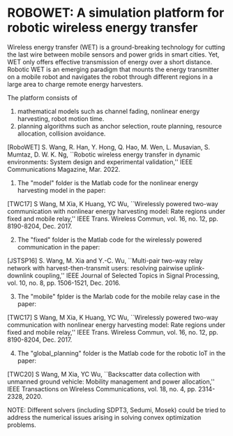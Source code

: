 # ROBOWET: A simulation platform for robotic wireless energy transfer

Wireless energy transfer (WET) is a ground-breaking technology for cutting the last wire between mobile sensors and power grids in smart cities. Yet, WET only offers effective transmission of energy over a short distance. Robotic WET is an emerging paradigm that mounts the energy transmitter on a mobile robot and navigates the robot through different regions in a large area to charge remote energy harvesters.

The platform consists of
1) mathematical models such as channel fading, nonlinear energy harvesting, robot motion time.
2) planning algorithms such as anchor selection, route planning, resource allocation, collision avoidance.

[RoboWET] S. Wang, R. Han, Y. Hong, Q. Hao, M. Wen, L. Musavian, S. Mumtaz, D. W. K. Ng, 
``Robotic wireless energy transfer in dynamic environments: System design and experimental validation,''
IEEE Communications Magazine, Mar. 2022.

1. The "model" folder is the Matlab code for the nonlinear energy harvesting model in the paper:

[TWC17] S Wang, M Xia, K Huang, YC Wu, 
``Wirelessly powered two-way communication with nonlinear energy harvesting model: Rate regions under fixed and mobile relay,'' 
IEEE Trans. Wireless Commun, vol. 16, no. 12, pp. 8190-8204, Dec. 2017.

2. The "fixed" folder is the Matlab code for the wirelessly powered communication in the paper:

[JSTSP16] S. Wang, M. Xia and Y.-C. Wu, 
``Multi-pair two-way relay network with harvest-then-transmit users: resolving pairwise uplink-downlink coupling,'' 
IEEE Journal of Selected Topics in Signal Processing, vol. 10, no. 8, pp. 1506-1521, Dec. 2016.

3. The "mobile" fplder is the Marlab code for the mobile relay case in the paper:

[TWC17] S Wang, M Xia, K Huang, YC Wu, 
``Wirelessly powered two-way communication with nonlinear energy harvesting model: Rate regions under fixed and mobile relay,'' 
IEEE Trans. Wireless Commun, vol. 16, no. 12, pp. 8190-8204, Dec. 2017.

4. The "global_planning" folder is the Matlab code for the robotic IoT in the paper:

[TWC20] S Wang, M Xia, YC Wu,
``Backscatter data collection with unmanned ground vehicle: Mobility management and power allocation,''
IEEE Transactions on Wireless Communications, vol. 18, no. 4, pp. 2314-2328, 2020.

NOTE: Different solvers (including SDPT3, Sedumi, Mosek) could be tried to address the numerical issues arising in solving convex optimization problems. 

